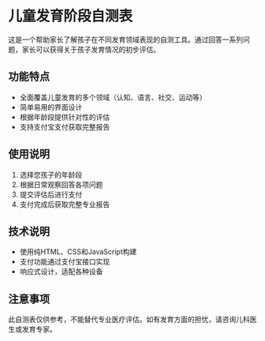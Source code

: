 # 儿童发育阶段自测表

这是一个帮助家长了解孩子在不同发育领域表现的自测工具。通过回答一系列问题，家长可以获得关于孩子发育情况的初步评估。

## 功能特点

- 全面覆盖儿童发育的多个领域（认知、语言、社交、运动等）
- 简单易用的界面设计
- 根据年龄段提供针对性的评估
- 支持支付宝支付获取完整报告

## 使用说明

1. 选择您孩子的年龄段
2. 根据日常观察回答各项问题
3. 提交评估后进行支付
4. 支付完成后获取完整专业报告

## 技术说明

- 使用纯HTML、CSS和JavaScript构建
- 支付功能通过支付宝接口实现
- 响应式设计，适配各种设备

## 注意事项

此自测表仅供参考，不能替代专业医疗评估。如有发育方面的担忧，请咨询儿科医生或发育专家。
